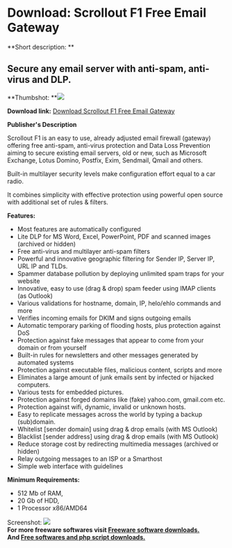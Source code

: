 # Download: Scrollout F1 Free Email Gateway

**Short description: **

## Secure any email server with anti-spam, anti-virus and DLP.

  
**Thumbshot: **![](http://www.freewarefiles.com/screenshot/scrolloutf1_md.jpg)   
  
**Download link:** [Download Scrollout F1 Free Email Gateway](http://freesoftwares.boysofts.com/Scrollout-F1_program_75468.html)  
  

**Publisher's Description**  
  

Scrollout F1 is an easy to use, already adjusted email firewall (gateway)
offering free anti-spam, anti-virus protection and Data Loss Prevention aiming
to secure existing email servers, old or new, such as Microsoft Exchange,
Lotus Domino, Postfix, Exim, Sendmail, Qmail and others.

Built-in multilayer security levels make configuration effort equal to a car
radio.

It combines simplicity with effective protection using powerful open source
with additional set of rules & filters.

**Features:**

  * Most features are automatically configured
  * Lite DLP for MS Word, Excel, PowerPoint, PDF and scanned images (archived or hidden)
  * Free anti-virus and multilayer anti-spam filters
  * Powerful and innovative geographic filtering for Sender IP, Server IP, URL IP and TLDs.
  * Spammer database pollution by deploying unlimited spam traps for your website
  * Innovative, easy to use (drag & drop) spam feeder using IMAP clients (as Outlook)
  * Various validations for hostname, domain, IP, helo/ehlo commands and more
  * Verifies incoming emails for DKIM and signs outgoing emails
  * Automatic temporary parking of flooding hosts, plus protection against DoS
  * Protection against fake messages that appear to come from your domain or from yourself
  * Built-in rules for newsletters and other messages generated by automated systems
  * Protection against executable files, malicious content, scripts and more
  * Eliminates a large amount of junk emails sent by infected or hijacked computers.
  * Various tests for embedded pictures.
  * Protection against forged domains like (fake) yahoo.com, gmail.com etc.
  * Protection against wifi, dynamic, invalid or unknown hosts.
  * Easy to replicate messages across the world by typing a backup (sub)domain.
  * Whitelist [sender domain] using drag & drop emails (with MS Outlook)
  * Blacklist [sender address] using drag & drop emails (with MS Outlook)
  * Reduce storage cost by redirecting multimedia messages (archived or hidden)
  * Relay outgoing messages to an ISP or a Smarthost
  * Simple web interface with guidelines

**Minimum Requirements:**

  * 512 Mb of RAM, 
  * 20 Gb of HDD, 
  * 1 Processor x86/AMD64 

  
  
Screenshot: ![](http://www.freewarefiles.com/screenshot/scrolloutf1.jpg)  
**For more freeware softwares visit [Freeware software downloads.](http://freesoftwares.boysofts.com/)**   
**And [Free softwares and php script downloads.](http://www.boysofts.com/)**


